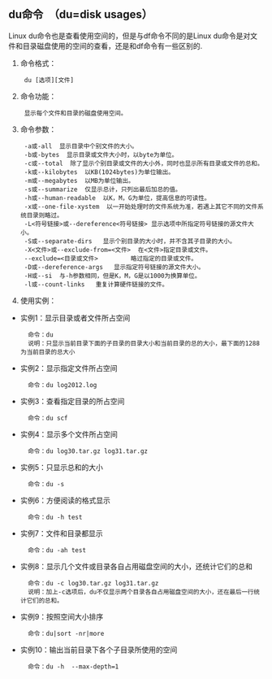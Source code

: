 ## du命令　（du=disk usages）
Linux du命令也是查看使用空间的，但是与df命令不同的是Linux du命令是对文件和目录磁盘使用的空间的查看，还是和df命令有一些区别的.

1. 命令格式：

        du [选项][文件]
2. 命令功能：

        显示每个文件和目录的磁盘使用空间。
3. 命令参数：

        -a或-all  显示目录中个别文件的大小。
        -b或-bytes  显示目录或文件大小时，以byte为单位。
        -c或--total  除了显示个别目录或文件的大小外，同时也显示所有目录或文件的总和。
        -k或--kilobytes  以KB(1024bytes)为单位输出。
        -m或--megabytes  以MB为单位输出。
        -s或--summarize  仅显示总计，只列出最后加总的值。
        -h或--human-readable  以K，M，G为单位，提高信息的可读性。
        -x或--one-file-xystem  以一开始处理时的文件系统为准，若遇上其它不同的文件系统目录则略过。
        -L<符号链接>或--dereference<符号链接> 显示选项中所指定符号链接的源文件大小。
        -S或--separate-dirs   显示个别目录的大小时，并不含其子目录的大小。
        -X<文件>或--exclude-from=<文件>  在<文件>指定目录或文件。
        --exclude=<目录或文件>         略过指定的目录或文件。
        -D或--dereference-args   显示指定符号链接的源文件大小。
        -H或--si  与-h参数相同，但是K，M，G是以1000为换算单位。
        -l或--count-links   重复计算硬件链接的文件。

4. 使用实例：
* 实例1：显示目录或者文件所占空间

        命令：du
        说明：只显示当前目录下面的子目录的目录大小和当前目录的总的大小，最下面的1288为当前目录的总大小
* 实例2：显示指定文件所占空间

        命令：du log2012.log
* 实例3：查看指定目录的所占空间

        命令：du scf
* 实例4：显示多个文件所占空间

        命令：du log30.tar.gz log31.tar.gz
* 实例5：只显示总和的大小

        命令：du -s
* 实例6：方便阅读的格式显示

        命令：du -h test
* 实例7：文件和目录都显示

        命令：du -ah test
* 实例8：显示几个文件或目录各自占用磁盘空间的大小，还统计它们的总和

        命令：du -c log30.tar.gz log31.tar.gz
        说明：加上-c选项后，du不仅显示两个目录各自占用磁盘空间的大小，还在最后一行统计它们的总和。
* 实例9：按照空间大小排序

        命令：du|sort -nr|more
* 实例10：输出当前目录下各个子目录所使用的空间

        命令：du -h  --max-depth=1
